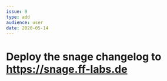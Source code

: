 ```yaml
---
issue: 9
type: add
audience: user
date: 2020-05-14
---
```

# Deploy the snage changelog to https://snage.ff-labs.de
